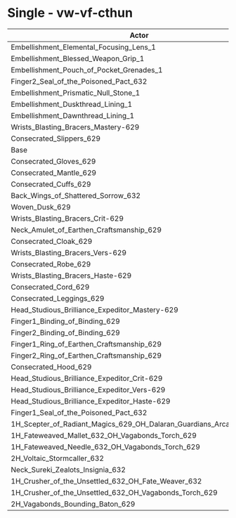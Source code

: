 # Single - vw-vf-cthun
| Actor | DPS | Increase |
|---|:---:|:---:|
|Embellishment_Elemental_Focusing_Lens_1|1033699|0.57%|
|Embellishment_Blessed_Weapon_Grip_1|1031609|0.36%|
|Embellishment_Pouch_of_Pocket_Grenades_1|1030831|0.29%|
|Finger2_Seal_of_the_Poisoned_Pact_632|1028650|0.08%|
|Embellishment_Prismatic_Null_Stone_1|1028647|0.07%|
|Embellishment_Duskthread_Lining_1|1028615|0.07%|
|Embellishment_Dawnthread_Lining_1|1028527|0.06%|
|Wrists_Blasting_Bracers_Mastery-629|1027898|0.00%|
|Consecrated_Slippers_629|1027886|0.00%|
|Base|1027877|0.00%|
|Consecrated_Gloves_629|1027420|-0.04%|
|Consecrated_Mantle_629|1027038|-0.08%|
|Consecrated_Cuffs_629|1026851|-0.10%|
|Back_Wings_of_Shattered_Sorrow_632|1026705|-0.11%|
|Woven_Dusk_629|1026532|-0.13%|
|Wrists_Blasting_Bracers_Crit-629|1026282|-0.16%|
|Neck_Amulet_of_Earthen_Craftsmanship_629|1026250|-0.16%|
|Consecrated_Cloak_629|1025943|-0.19%|
|Wrists_Blasting_Bracers_Vers-629|1025859|-0.20%|
|Consecrated_Robe_629|1025350|-0.25%|
|Wrists_Blasting_Bracers_Haste-629|1025131|-0.27%|
|Consecrated_Cord_629|1024579|-0.32%|
|Consecrated_Leggings_629|1024447|-0.33%|
|Head_Studious_Brilliance_Expeditor_Mastery-629|1024000|-0.38%|
|Finger1_Binding_of_Binding_629|1022222|-0.55%|
|Finger2_Binding_of_Binding_629|1022168|-0.56%|
|Finger1_Ring_of_Earthen_Craftsmanship_629|1022085|-0.56%|
|Finger2_Ring_of_Earthen_Craftsmanship_629|1021249|-0.64%|
|Consecrated_Hood_629|1020467|-0.72%|
|Head_Studious_Brilliance_Expeditor_Crit-629|1019130|-0.85%|
|Head_Studious_Brilliance_Expeditor_Vers-629|1018546|-0.91%|
|Head_Studious_Brilliance_Expeditor_Haste-629|1017574|-1.00%|
|Finger1_Seal_of_the_Poisoned_Pact_632|1017165|-1.04%|
|1H_Scepter_of_Radiant_Magics_629_OH_Dalaran_Guardians_Arcanotool_632|1013530|-1.40%|
|1H_Fateweaved_Mallet_632_OH_Vagabonds_Torch_629|1012411|-1.50%|
|1H_Fateweaved_Needle_632_OH_Vagabonds_Torch_629|1012095|-1.54%|
|2H_Voltaic_Stormcaller_632|999671|-2.74%|
|Neck_Sureki_Zealots_Insignia_632|991248|-3.56%|
|1H_Crusher_of_the_Unsettled_632_OH_Fate_Weaver_632|864480|-15.90%|
|1H_Crusher_of_the_Unsettled_632_OH_Vagabonds_Torch_629|862884|-16.05%|
|2H_Vagabonds_Bounding_Baton_629|835310|-18.73%|
